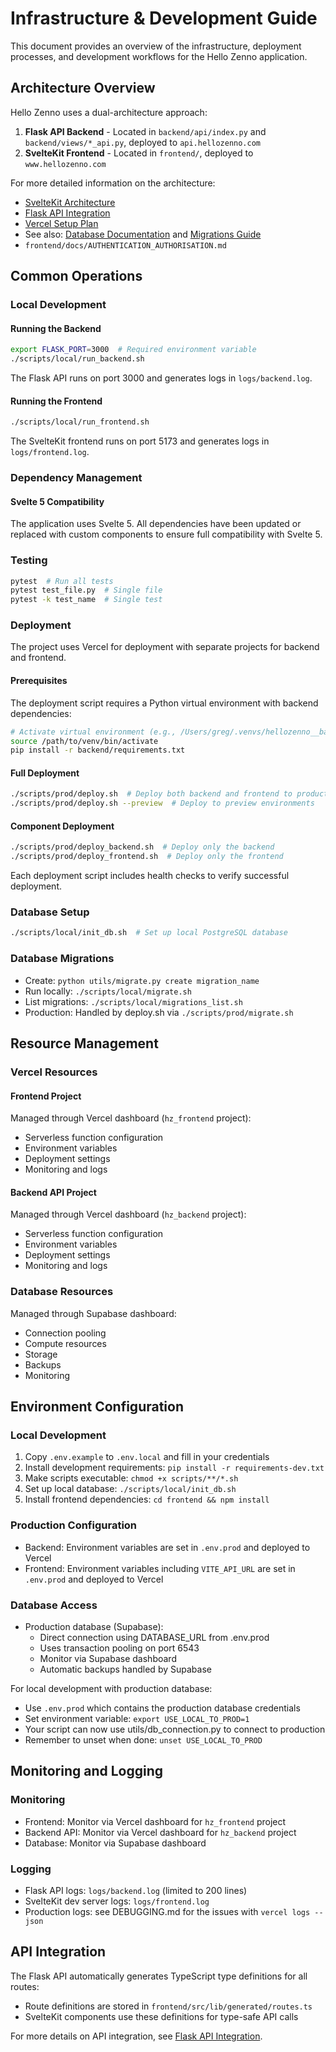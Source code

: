 # Infrastructure & Development Guide

This document provides an overview of the infrastructure, deployment processes, and development workflows for the Hello Zenno application.

## Architecture Overview

Hello Zenno uses a dual-architecture approach:

1. **Flask API Backend** - Located in `backend/api/index.py` and `backend/views/*_api.py`, deployed to `api.hellozenno.com`
2. **SvelteKit Frontend** - Located in `frontend/`, deployed to `www.hellozenno.com`

For more detailed information on the architecture:
- [SvelteKit Architecture](../../frontend/docs/FRONTEND_SVELTEKIT_ARCHITECTURE.md)
- [Flask API Integration](../../frontend/docs/BACKEND_FLASK_API_INTEGRATION.md)
- [Vercel Setup Plan](../../docs/planning/250331_Vercel_setup_for_SvelteKit.md)
- See also: [Database Documentation](../../docs/DATABASE.md) and [Migrations Guide](../../docs/MIGRATIONS.md)
- `frontend/docs/AUTHENTICATION_AUTHORISATION.md`


## Common Operations

### Local Development

#### Running the Backend
```bash
export FLASK_PORT=3000  # Required environment variable
./scripts/local/run_backend.sh
```

The Flask API runs on port 3000 and generates logs in `logs/backend.log`.

#### Running the Frontend
```bash
./scripts/local/run_frontend.sh
```

The SvelteKit frontend runs on port 5173 and generates logs in `logs/frontend.log`.

### Dependency Management

#### Svelte 5 Compatibility

The application uses Svelte 5. All dependencies have been updated or replaced with custom components to ensure full compatibility with Svelte 5.

### Testing
```bash
pytest  # Run all tests
pytest test_file.py  # Single file
pytest -k test_name  # Single test
```

### Deployment

The project uses Vercel for deployment with separate projects for backend and frontend.

#### Prerequisites
The deployment script requires a Python virtual environment with backend dependencies:
```bash
# Activate virtual environment (e.g., /Users/greg/.venvs/hellozenno__backend)
source /path/to/venv/bin/activate
pip install -r backend/requirements.txt
```

#### Full Deployment
```bash
./scripts/prod/deploy.sh  # Deploy both backend and frontend to production
./scripts/prod/deploy.sh --preview  # Deploy to preview environments
```

#### Component Deployment
```bash
./scripts/prod/deploy_backend.sh  # Deploy only the backend
./scripts/prod/deploy_frontend.sh  # Deploy only the frontend
```

Each deployment script includes health checks to verify successful deployment.

### Database Setup

```bash
./scripts/local/init_db.sh  # Set up local PostgreSQL database
```

### Database Migrations

- Create: `python utils/migrate.py create migration_name`
- Run locally: `./scripts/local/migrate.sh`
- List migrations: `./scripts/local/migrations_list.sh`
- Production: Handled by deploy.sh via `./scripts/prod/migrate.sh`

## Resource Management

### Vercel Resources

#### Frontend Project
Managed through Vercel dashboard (`hz_frontend` project):
- Serverless function configuration
- Environment variables
- Deployment settings
- Monitoring and logs

#### Backend API Project
Managed through Vercel dashboard (`hz_backend` project):
- Serverless function configuration
- Environment variables
- Deployment settings
- Monitoring and logs

### Database Resources
Managed through Supabase dashboard:
- Connection pooling
- Compute resources
- Storage
- Backups
- Monitoring

## Environment Configuration

### Local Development

1. Copy `.env.example` to `.env.local` and fill in your credentials
2. Install development requirements: `pip install -r requirements-dev.txt`
3. Make scripts executable: `chmod +x scripts/**/*.sh`
4. Set up local database: `./scripts/local/init_db.sh`
5. Install frontend dependencies: `cd frontend && npm install`

### Production Configuration

- Backend: Environment variables are set in `.env.prod` and deployed to Vercel
- Frontend: Environment variables including `VITE_API_URL` are set in `.env.prod` and deployed to Vercel

### Database Access

- Production database (Supabase):
  - Direct connection using DATABASE_URL from .env.prod
  - Uses transaction pooling on port 6543
  - Monitor via Supabase dashboard
  - Automatic backups handled by Supabase

For local development with production database:
- Use `.env.prod` which contains the production database credentials
- Set environment variable: `export USE_LOCAL_TO_PROD=1`
- Your script can now use utils/db_connection.py to connect to production
- Remember to unset when done: `unset USE_LOCAL_TO_PROD`

## Monitoring and Logging

### Monitoring
- Frontend: Monitor via Vercel dashboard for `hz_frontend` project
- Backend API: Monitor via Vercel dashboard for `hz_backend` project
- Database: Monitor via Supabase dashboard

### Logging
- Flask API logs: `logs/backend.log` (limited to 200 lines)
- SvelteKit dev server logs: `logs/frontend.log`
- Production logs: see DEBUGGING.md for the issues with `vercel logs --json`

## API Integration

The Flask API automatically generates TypeScript type definitions for all routes:
- Route definitions are stored in `frontend/src/lib/generated/routes.ts`
- SvelteKit components use these definitions for type-safe API calls

For more details on API integration, see [Flask API Integration](../../frontend/docs/BACKEND_FLASK_API_INTEGRATION.md). 